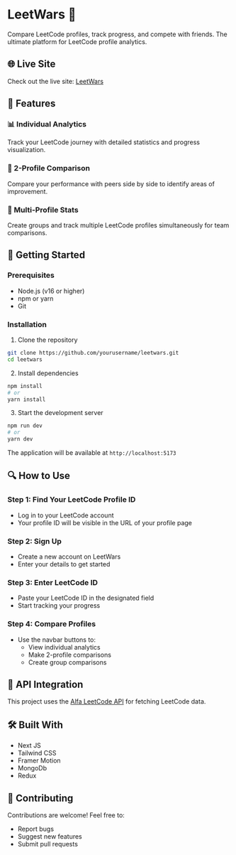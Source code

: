 # LeetWars 🚀

Compare LeetCode profiles, track progress, and compete with friends. The ultimate platform for LeetCode profile analytics.
## 🌐 Live Site

Check out the live site: [LeetWars](https://leet-wars.vercel.app/)

## 🌟 Features

### 📊 Individual Analytics
Track your LeetCode journey with detailed statistics and progress visualization.

### 🔄 2-Profile Comparison
Compare your performance with peers side by side to identify areas of improvement.

### 👥 Multi-Profile Stats
Create groups and track multiple LeetCode profiles simultaneously for team comparisons.

## 🚀 Getting Started

### Prerequisites
- Node.js (v16 or higher)
- npm or yarn
- Git

### Installation

1. Clone the repository
```bash
git clone https://github.com/yourusername/leetwars.git
cd leetwars
```

2. Install dependencies
```bash
npm install
# or
yarn install
```

3. Start the development server
```bash
npm run dev
# or
yarn dev
```

The application will be available at `http://localhost:5173`

## 🔍 How to Use

### Step 1: Find Your LeetCode Profile ID
- Log in to your LeetCode account
- Your profile ID will be visible in the URL of your profile page

### Step 2: Sign Up
- Create a new account on LeetWars
- Enter your details to get started

### Step 3: Enter LeetCode ID
- Paste your LeetCode ID in the designated field
- Start tracking your progress

### Step 4: Compare Profiles
- Use the navbar buttons to:
  - View individual analytics
  - Make 2-profile comparisons
  - Create group comparisons

## 🔌 API Integration

This project uses the [Alfa LeetCode API](https://alfa-leetcode-api.onrender.com/) for fetching LeetCode data. 

## 🛠️ Built With
- Next JS
- Tailwind CSS
- Framer Motion
- MongoDb
- Redux

## 🤝 Contributing

Contributions are welcome! Feel free to:
- Report bugs
- Suggest new features
- Submit pull requests
